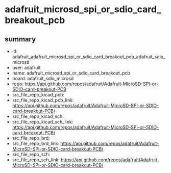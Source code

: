 # adafruit_microsd_spi_or_sdio_card_breakout_pcb
 
## summary 
* id: adafruit_adafruit_microsd_spi_or_sdio_card_breakout_pcb_adafruit_sdio_microsd
* user: adafruit
* name: adafruit_microsd_spi_or_sdio_card_breakout_pcb
* board: adafruit_sdio_microsd
* repo: https://api.github.com/repos/adafruit/Adafruit-MicroSD-SPI-or-SDIO-card-breakout-PCB
* src_file_repo_kicad_pcb: 
* src_file_repo_kicad_pcb_link: https://api.github.com/repos/adafruit/Adafruit-MicroSD-SPI-or-SDIO-card-breakout-PCB/
* src_file_repo_kicad_sch: 
* src_file_repo_kicad_sch_link: https://api.github.com/repos/adafruit/Adafruit-MicroSD-SPI-or-SDIO-card-breakout-PCB/
* src_file_repo_brd: 
* src_file_repo_brd_link: https://api.github.com/repos/adafruit/Adafruit-MicroSD-SPI-or-SDIO-card-breakout-PCB/
* src_file_repo_sch: 
* src_file_repo_sch_link: https://api.github.com/repos/adafruit/Adafruit-MicroSD-SPI-or-SDIO-card-breakout-PCB/




